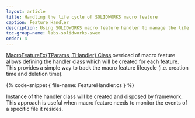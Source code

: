 ```yaml
---
layout: article
title: Handling the life cycle of SOLIDWORKS macro feature
caption: Feature Handler
description: Using SOLIDWORKS macro feature handler to manage the life cycle of the macro feature in SwEx.MacroFeature framework
toc-group-name: labs-solidworks-swex
order: 4
---
```

[MacroFeatureEx{TParams, THandler} Class](https://docs.codestack.net/swex/macro-feature/html/T_CodeStack_SwEx_MacroFeature_MacroFeatureEx_2.htm) overload of macro feature allows defining the handler class which will be created for each feature. This provides a simple way to track the macro feature lifecycle (i.e. creation time and deletion time).

{% code-snippet { file-name: FeatureHandler.cs } %}

Instance of the handler class will be created and disposed by framework. This approach is useful when macro feature needs to monitor the events of a specific file it resides.